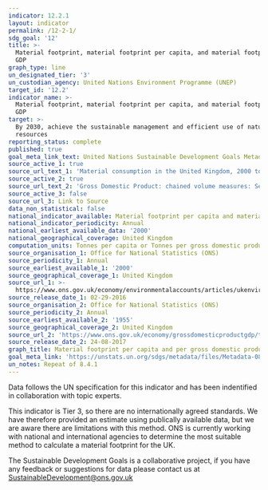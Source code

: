 ```yaml
---
indicator: 12.2.1
layout: indicator
permalink: /12-2-1/
sdg_goal: '12'
title: >-
  Material footprint, material footprint per capita, and material footprint per
  GDP
graph_type: line
un_designated_tier: '3'
un_custodian_agency: United Nations Environment Programme (UNEP)
target_id: '12.2'
indicator_name: >-
  Material footprint, material footprint per capita, and material footprint per
  GDP
target: >-
  By 2030, achieve the sustainable management and efficient use of natural
  resources
reporting_status: complete
published: true
goal_meta_link_text: United Nations Sustainable Development Goals Metadata (pdf 782kB)
source_active_1: true
source_url_text_1: 'Material consumption in the United Kingdom, 2000 to 2013'
source_active_2: true
source_url_text_2: 'Gross Domestic Product: chained volume measures: Seasonally adjusted £m'
source_active_3: false
source_url_3: Link to Source
data_non_statistical: false
national_indicator_available: Material footprint per capita and material footprint per GDP
national_indicator_periodicity: Annual
national_earliest_available_data: '2000'
national_geographical_coverage: United Kingdom
computation_units: Tonnes per capita or Tonnes per gross domestic product (GDP)
source_organisation_1: Office for National Statistics (ONS)
source_periodicity_1: Annual
source_earliest_available_1: '2000'
source_geographical_coverage_1: United Kingdom
source_url_1: >-
  https://www.ons.gov.uk/economy/environmentalaccounts/articles/ukenvironmentalaccountshowmuchmaterialistheukconsuming/ukenvironmentalaccountshowmuchmaterialistheukconsuming
source_release_date_1: 02-29-2016
source_organisation_2: Office for National Statistics (ONS)
source_periodicity_2: Annual
source_earliest_available_2: '1955'
source_geographical_coverage_2: United Kingdom
source_url_2: 'https://www.ons.gov.uk/economy/grossdomesticproductgdp/timeseries/abmi/pn2'
source_release_date_2: 24-08-2017
graph_title: Material footprint per capita and per gross domestic product (GDP)
goal_meta_link: 'https://unstats.un.org/sdgs/metadata/files/Metadata-08-04-01.pdf'
un_notes: Repeat of 8.4.1
---
```

Data follows the UN specification for this indicator and has been indentified in collaboration with topic experts.

This indicator is Tier 3, so there are no internationally agreed standards. We have therefore provided an estimate using publically available data, but we are aware there are limitations with this method. ONS is currently working with national and international agencies to determine the most suitable method to calculate a material footprint for the UK.

The Sustainable Development Goals is a collaborative project, if you have any feedback or suggestions for data please contact us at <SustainableDevelopment@ons.gov.uk>
